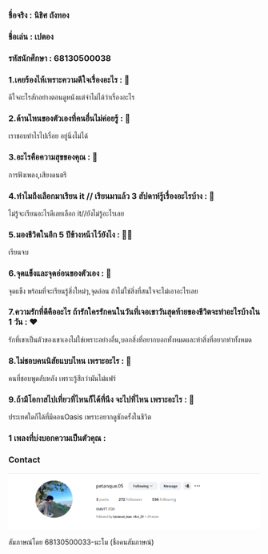 ### ชื่อจริง : นิธิศ ถังทอง
### ชื่อเล่น : เปตอง
### รหัสนักศึกษา : 68130500038

### 1.เคยร้องไห้เพราะความดีใจเรื่องอะไร : 🥹
ดีใจอะไรสักอย่างตอนดูหนังแต่จำไม่ได้ว่าเรื่องอะไร
### 2.ด้านไหนของตัวเองที่คนอื่นไม่ค่อยรู้ : 🥴
เราชอบทำไรไปเรื่อย อยู่นิ่งไม่ได้
### 3.อะไรคือความสุขของคุณ : 🥰
การฟังเพลง,เสียงดนตรี
### 4.ทำไมถึงเลือกมาเรียน it // เรียนมาแล้ว 3 สัปดาห์รู้เรื่องอะไรบ้าง : 🤔
ไม่รู้จะเรียนอะไรดีเลยเลือก it//ยังไม่รู้อะไรเลย
### 5.มองชีวิตในอีก 5 ปีข้างหน้าไว้ยังไง : 😶‍🌫️
เรียนจบ
### 6.จุดแข็งและจุดอ่อนของตัวเอง : 🤨
จุดแข็ง พร้อมที่จะเรียนรู้สิ่งใหม่ๆ,จุดอ่อน ถ้าไม่ใช่สิ่งที่สนใจจะไม่เอาอะไรเลย
### 7.ความรักที่ดีคืออะไร ถ้ารักใครรักคนในวันที่เจอเขาวันสุดท้ายของชีวิตจะทำอะไรบ้างใน 1 วัน : ❤️
รักที่เขาเป็นตัวของเขาเองไม่ใช่เพราะอย่างอื่น,บอกสิ่งที่อยากบอกทั้งหมดและทำสิ่งที่อยากทำทั้งหมด
### 8.ไม่ชอบคนนิสัยแบบไหน เพราะอะไร : 🫥
คนที่ชอบพูดลับหลัง เพราะรู้สึกว่ามันไม่แฟร์
### 9.ถ้ามีโอกาสไปเที่ยวที่ไหนก็ได้ที่นึง จะไปที่ไหน เพราะอะไร : 🛫
ประเทศใดก็ได้ที่มีคอนOasis เพราะอยากดูซักครั้งในชีวิต
### 1 เพลงที่บ่งบอกความเป็นตัวคุณ : 
### Contact
<img src="./images/Petong.png">

สัมภาษณ์โดย 68130500033-นะโม (ชื่อคนสัมภาษณ์)
